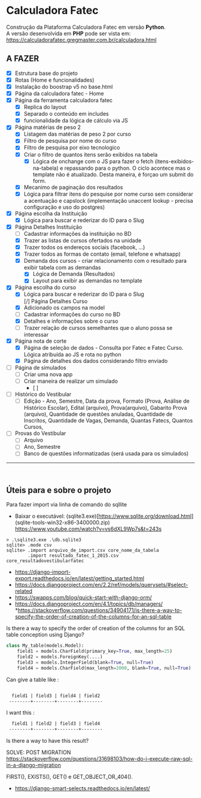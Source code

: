 # Calculadora Fatec  
Construção da Plataforma Calculadora Fatec em versão **Python**.  
A versão desenvolvida em **PHP** pode ser vista em: <https://calculadorafatec.gregmaster.com.br/calculadora.html>

## A FAZER  
- [x] Estrutura base do projeto    
- [x] Rotas (Home e funcionalidades)     
- [x] Instalação do boostrap v5 no base.html    
- [x] Página da calculadora fatec - Home  
- [x] Página da ferramenta calculadora fatec  
    - [x] Replica do layout  
    - [x] Separado o conteúdo em includes  
    - [x] funcionalidade da lógica de cálculo via JS  
- [x] Página matérias de peso 2  
    - [x] Listagem das matérias de peso 2 por curso  
    - [x] Filtro de pesquisa por nome do curso 
    - [x] Filtro de pesquisa por eixo tecnologico  
    - [x] Criar o filtro de quantos itens serão exibidos na tabela  
        - [x] Lógica de onchange com o JS para fazer o fetch (itens-exibidos-na-tabela) e repassando para o python. O ciclo acontece mas o template não é atualizado. Desta maneira, é forçao um submit do form.
    - [x] Mecanimo de paginação dos resultados  
    - [x] Lógica para filtrar itens do pesquise por nome curso sem considerar a acentuação e capslock  (implementação unaccent lookup - precisa configuração e uso do postgres)
- [x] Página escolha da Instituição       
    - [x] Lógica para buscar e rederizar do ID para o Slug  
- [x] Página Detalhes Instituição  
    - [ ] Cadastrar informações da instituição  no BD
    - [x] Trazer as listas de cursos ofertados na unidade    
    - [x] Trazer todos os endereços sociais (facebook, ...)  
    - [x] Trazer todos as formas de contato (email, telefone e whatsapp)      
    - [x] Demanda dos cursos - criar relacionamento com o resultado para exibir tabela com  as demandas  
        - [x] Lógica de Demanda (Resultados)  
        - [x] Layout para exibir as demandas no template  
- [x] Página escolha do curso  
    - [x] Lógica para buscar e rederizar do ID para o Slug   
[/] Página Detalhes Curso  
    - [x] Adicionado os campos na model  
    - [ ] Cadastrar informações do curso  no BD
    - [x] Detalhes e informações sobre o curso  
    - [ ]  Trazer relação de cursos semelhantes que o aluno possa se interessar  
- [x] Página nota de corte    
    - [x] Página de seleção de dados - Consulta por Fatec e Fatec Curso. Lógica atribuída ao JS e rota no python  
    - [x] Página de detalhes dos dados considerando filtro enviado  
- [ ] Página de simulados   
    - [ ] Criar uma nova app  
    - [ ] Criar maneira de realizar um simulado
        - [ ] 
- [ ] Histórico  do Vestibular
    - [ ] Edição - Ano, Semestre, Data da prova, Formato (Prova, Análise de Histórico Escolar), Edital (arquivo), Prova(arquivo), Gabarito Prova (arquivo), Quantidade de questões anuladas, Quantidade de Inscritos, Quantidade de Vagas, Demanda, Quantas Fatecs, Quantos Cursos, 
- [ ] Provas do Vestibular    
    - [ ] Arquivo
    - [ ] Ano, Semestre
    - [ ] Banco de questões informatizadas (será usada para os simulados)
***
<br />

## Úteis para e sobre o projeto

Para fazer import via linha de comando do sqllite
* Baixar o executável: (sqlite3.exe)[https://www.sqlite.org/download.html] (sqlite-tools-win32-x86-3400000.zip)
https://www.youtube.com/watch?v=vs6dXL9Wp7s&t=243s

``` sheel
> .\sqlite3.exe .\db.sqlite3
sqlite> .mode csv
sqlite> .import arquivo_de_import.csv core_nome_da_tabela
        .import resultado_fatec_1_2015.csv core_resultadovestibularfatec
``` 

* https://django-import-export.readthedocs.io/en/latest/getting_started.html
* https://docs.djangoproject.com/en/2.2/ref/models/querysets/#select-related
* https://swapps.com/blog/quick-start-with-django-orm/
* https://docs.djangoproject.com/en/4.1/topics/db/managers/
*https://stackoverflow.com/questions/34904171/is-there-a-way-to-specify-the-order-of-creation-of-the-columns-for-an-sql-table  

Is there a way to specify the order of creation of the columns for an SQL table conception using Django?

``` python
class My_table(models.Model):
    field1 = models.CharField(primary_key=True, max_length=25)
    field2 = models.ForeignKey(....)
    field3 = models.IntegerField(blank=True, null=True)
    field4 = models.CharField(max_length=2000, blank=True, null=True)
```    
Can give a table like :

```html

  field1 | field3 | field4 | field2  
 --------+--------+--------+--------
```

I want this :

```html
  field1 | field2 | field3 | field4  
 --------+--------+--------+--------
```

Is there a way to have this result?

SOLVE:
POST MIGRATION
https://stackoverflow.com/questions/31698103/how-do-i-execute-raw-sql-in-a-django-migration


FIRST(), EXISTS(), GET() e GET_OBJECT_OR_404().  


* https://django-smart-selects.readthedocs.io/en/latest/  
